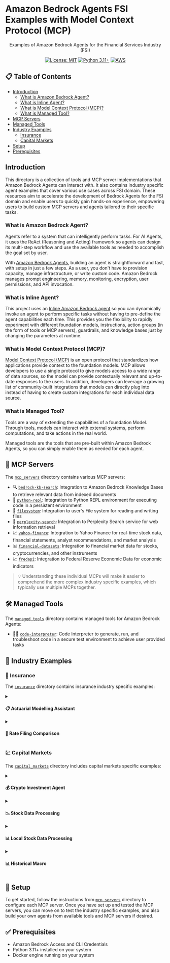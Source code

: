 # Amazon Bedrock Agents FSI Examples with Model Context Protocol (MCP)

<div align="center">
Examples of Amazon Bedrock Agents for the Financial Services Industry (FSI)
  
  [![License: MIT](https://img.shields.io/badge/License-MIT-yellow.svg)](https://opensource.org/licenses/MIT)
  [![Python 3.11+](https://img.shields.io/badge/python-3.11+-blue.svg)](https://www.python.org/downloads/)
  [![AWS](https://img.shields.io/badge/AWS-%23FF9900.svg?style=flat&logo=amazon-aws&logoColor=white)](https://aws.amazon.com/)
</div>

## 📋 Table of Contents

- [Introduction](#-introduction)
  - [What is Amazon Bedrock Agent?](#what-is-amazon-bedrock-agent)
  - [What is Inline Agent?](#what-is-inline-agent)
  - [What is Model Context Protocol (MCP)?](#what-is-model-context-protocol-mcp)
  - [What is Managed Tool?](#what-is-managed-tool)
- [MCP Servers](#-mcp-servers)
- [Managed Tools](#️-managed-tools)
- [Industry Examples](#-industry-examples)
  - [Insurance](#-insurance)
  - [Capital Markets](#-capital-markets)
- [Setup](#-setup)
- [Prerequisites](#-prerequisites)

## Introduction

This directory is a collection of tools and MCP server implementations that Amazon Bedrock Agents can interact with. It also contains industry specific agent examples that cover various use cases across FSI domain. These resources aim to accelerate the development of Bedrock Agents for the FSI domain and enable users to quickly gain hands-on experience, empowering users to build custom MCP servers and agents tailored to their specific tasks.

### What is Amazon Bedrock Agent?

Agents refer to a system that can intelligently perform tasks. For AI Agents, it uses the ReAct (Reasoning and Acting) framework so agents can design its multi-step workflow and use the available tools as needed to accomplish the goal set by user.

With [Amazon Bedrock Agents](https://docs.aws.amazon.com/bedrock/latest/userguide/agents.html), building an agent is straightforward and fast, with setup in just a few steps. As a user, you don't have to provision capacity, manage infrastructure, or write custom code. Amazon Bedrock manages prompt engineering, memory, monitoring, encryption, user permissions, and API invocation.

### What is Inline Agent?

This project uses an [Inline Amazon Bedrock agent](https://docs.aws.amazon.com/bedrock/latest/userguide/agents-create-inline.html) so you can dynamically invoke an agent to perform specific tasks without having to pre-define the agent capabilities each time. This provides you the flexibility to rapidly experiment with different foundation models, instructions, action groups (in the form of tools or MCP servers), guardrails, and knowledge bases just by changing the parameters at runtime.

### What is Model Context Protocol (MCP)?

[Model Context Protocol (MCP)](https://modelcontextprotocol.io/introduction) is an open protocol that standardizes how applications provide context to the foundation models. MCP allows developers to use a single protocol to give models access to a wide range of data sources, so the model can provide contextually relevant and up-to-date responses to the users. In addition, developers can leverage a growing list of community-built integrations that models can directly plug into instead of having to create custom integrations for each individual data source.

### What is Managed Tool?

Tools are a way of extending the capabilities of a foundation Model. Through tools, models can interact with external systems, perform computations, and take actions in the real world.

Managed tools are the tools that are pre-built within Amazon Bedrock Agents, so you can simply enable them as needed for each agent.

## 🔌 MCP Servers

The [`mcp_servers`](./mcp_servers) directory contains various MCP servers:

- 🔍 [`bedrock-kb-search`](./mcp_servers/bedrock-kb-search): Integration to Amazon Bedrock Knowledge Bases to retrieve relevant data from indexed documents
- 🐍 [`python-repl`](./mcp_servers/python-repl): Integration to Python REPL environment for executing code in a persistent environment
- 📁 [`filesystem`](./mcp_servers/filesystem): Integration to user's File system for reading and writing files
- 🔎 [`perplexity-search`](./mcp_servers/perplexity-search): Integration to Perplexity Search service for web information retrieval
- 📈 [`yahoo-finance`](./mcp_servers/yahoo-finance): Integration to Yahoo Finance for real-time stock data, financial statements, analyst recommendations, and market analysis
- 📊 [`financial-datasets`](./mcp_servers/financial-datasets): Integration to financial market data for stocks, cryptocurrencies, and other instruments
- 📈 [`fredapi`](./mcp_servers/fredapi): Integration to Federal Reserve Economic Data for economic indicators

> 💡 Understanding these individual MCPs will make it easier to comprehend the more complex industry specific examples, which typically use multiple MCPs together.

## 🛠️ Managed Tools

The [`managed_tools`](./managed_tools) directory contains managed tools for Amazon Bedrock Agents:

- 👨‍💻 [`code-interpreter`](./managed_tools/code-interpreter): Code Interpreter to generate, run, and troubleshoot code in a secure test environment to achieve user provided tasks

## 🏢 Industry Examples

### 🏥 Insurance

The [`insurance`](./insurance) directory contains insurance industry specific examples:

<details>

<summary><h4>📋 Actuarial Modelling Assistant</h4></summary>

**What it does**: Analyzes insurance datasets to identify trends, model risks, and generate actuarial insights.

**MCPs used**:

- 🐍 **Python REPL**: For data analysis, statistical modeling, and visualization
- 📁 **Filesystem**: For writing actuarial reports to output directory

**Key features**:

- Exploratory data analysis on policy, claims, and risk data
- Statistical modeling for claim frequency and severity
- Loss ratio and reserve adequacy calculations
- Actuarial visualization and report generation

</details>

<details>

<summary><h4>📝 Rate Filing Comparison</h4></summary>

**What it does**: Compares insurance rate filings from different insurers to identify differences and market trends.

**MCPs used**:

- 🔍 **Bedrock KB Search**: For retrieving rate filing documents from knowledge bases
- 📁 **Filesystem**: For writing comparison reports to output directory

**Key features**:

- Knowledge base search of insurance rate filings
- Detailed comparison of premium changes
- Coverage modification analysis
- Markdown report generation

</details>

### 💹 Capital Markets

The [`capital_markets`](./capital_markets) directory includes capital markets specific examples:

<details>

<summary><h4>💰 Crypto Investment Agent</h4></summary>

**What it does**: Analyzes cryptocurrency investment opportunities and provides investment recommendations.

**MCPs used**:

- 📊 **Financial Datasets**: For cryptocurrency price data
- 📈 **FRED API**: For macroeconomic indicators
- 🔎 **Perplexity Search**: For market news and sentiment

**Managed tools used**:

- 👨‍💻 **Code Interpreter**: For investment modeling, risk analysis, and data visualization

**Key features**:

- Historical cryptocurrency price analysis
- Macroeconomic impact assessment
- Risk modeling and scenario simulation
- Investment allocation recommendations

</details>

<details>

<summary><h4>📉 Stock Data Processing</h4></summary>

**What it does**: Processes stock market data to identify technical patterns and develop trading strategies.

**MCPs used**:

- 📊 **Financial Datasets**: For stock market data
- 📁 **Filesystem**: For storing results and trading signals

**Managed tools used**:

- 👨‍💻 **Code Interpreter**: For technical analysis and strategy backtesting

**Key features**:

- Technical indicator calculation
- Trading pattern identification
- Strategy backtesting and optimization
- Performance visualization

</details>

<details>

<summary><h4>📊 Local Stock Data Processing</h4></summary>

**What it does**: Performs advanced stock analysis and price predictions with data analysis and machine learning models.

**MCPs used**:

- 📈 **Yahoo Finance**: For retrieving comprehensive financial data
- 🐍 **Python REPL**: For data analysis, modeling, and visualization

**Key features**:

- Historical price data collection and organization
- Price prediction using data analysis and machine learning models
- Interactive visualization and charting
- Comprehensive markdown reporting with insights

</details>

<details>

<summary><h4>📊 Historical Macro</h4></summary>

**What it does**: Identifies historical periods with macroeconomic conditions similar to the present.

**MCPs used**:

- 📈 **FRED API**: For economic data retrieval
- 🔎 **Perplexity Search**: For historical context and market research

**Key features**:

- Economic indicator comparison
- Historical parallel identification
- Similarity scoring and ranking
- Forward-looking insights based on historical patterns

</details>

## 🚀 Setup

To get started, follow the instructions from [`mcp_servers`](./mcp_servers) directory to configure each MCP server. Once you have set up and tested the MCP servers, you can move on to test the industry specific examples, and also build your own agents from available tools and MCP servers if desired.

## ✅ Prerequisites

- Amazon Bedrock Access and CLI Credentials
- Python 3.11+ installed on your system
- Docker engine running on your system
